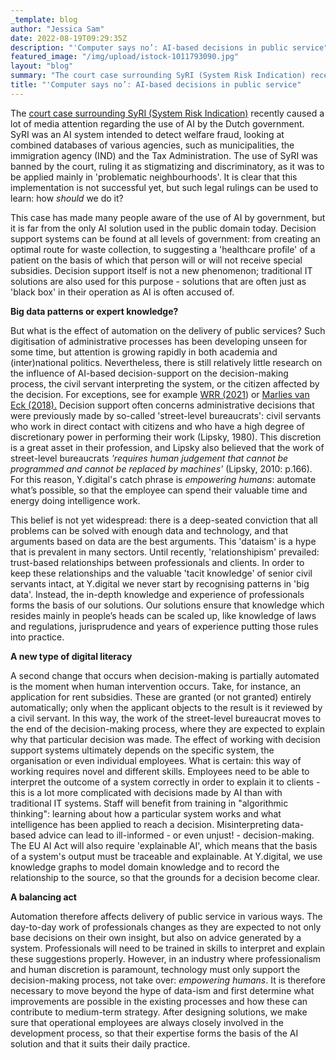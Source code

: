 ```yaml
---
_template: blog
author: "Jessica Sam"
date: 2022-08-19T09:29:35Z
description: "'Computer says no’: AI-based decisions in public service"
featured_image: "/img/upload/istock-1011793090.jpg"
layout: "blog"
summary: "The court case surrounding SyRI (System Risk Indication) recently caused a lot of media attention regarding the use of AI by the Dutch government. "
title: "'Computer says no’: AI-based decisions in public service"
---
```




The [court case surrounding SyRI (System Risk Indication)](https://www.nrc.nl/nieuws/2020/02/05/rechtbank-overheid-%20moet-stoppen-met-fraudesysteem-a3989325) recently caused a lot of media attention regarding the use of AI by the Dutch government. SyRI was an AI system intended to detect welfare fraud, looking at combined databases of various agencies, such as municipalities, the immigration agency (IND) and the Tax Administration. The use of SyRI was banned by the court, ruling it as stigmatizing and discriminatory, as it was to be applied mainly in 'problematic neighbourhoods'. It is clear that this implementation is not successful yet, but such legal rulings can be used to learn: how _should_ we do it?

This case has made many people aware of the use of AI by government, but it is far from the only AI solution used in the public domain today. Decision support systems can be found at all levels of government: from creating an optimal route for waste collection, to suggesting a 'healthcare profile' of a patient on the basis of which that person will or will not receive special subsidies. Decision support itself is not a new phenomenon; traditional IT solutions are also used for this purpose - solutions that are often just as 'black box' in their operation as AI is often accused of.

**Big data patterns or expert knowledge?**

But what is the effect of automation on the delivery of public services? Such digitisation of administrative processes has been developing unseen for some time, but attention is growing rapidly in both academia and (inter)national politics. Nevertheless, there is still relatively little research on the influence of AI-based decision-support on the decision-making process, the civil servant interpreting the system, or the citizen affected by the decision. For exceptions, see for example [WRR (2021](file:///C:/Users/Jessica/Downloads/Samenvatting+WRRrapport+Opgave+AI_De+nieuwe+systeemtechnologie_NR105.pdf)) or [Marlies van Eck (2018).](https://pure.uvt.nl/ws/portalfiles/portal/20399771/Van_Eck_Geautomatiseerde_ketenbesluiten.pdf) Decision support often concerns administrative decisions that were previously made by so-called 'street-level bureaucrats': civil servants who work in direct contact with citizens and who have a high degree of discretionary power in performing their work (Lipsky, 1980). This discretion is a great asset in their profession, and Lipsky also believed that the work of street-level bureaucrats _'requires human judgement that cannot be programmed and cannot be replaced by machines'_ (Lipsky, 2010: p.166). For this reason, Y.digital's catch phrase is _empowering humans_: automate what’s possible, so that the employee can spend their valuable time and energy doing intelligence work.

This belief is not yet widespread: there is a deep-seated conviction that all problems can be solved with enough data and technology, and that arguments based on data are the best arguments. This 'dataism' is a hype that is prevalent in many sectors. Until recently, 'relationshipism' prevailed: trust-based relationships between professionals and clients. In order to keep these relationships and the valuable 'tacit knowledge' of senior civil servants intact, at Y.digital we never start by recognising patterns in 'big data'. Instead, the in-depth knowledge and experience of professionals forms the basis of our solutions. Our solutions ensure that knowledge which resides mainly in people’s heads can be scaled up, like knowledge of laws and regulations, jurisprudence and years of experience putting those rules into practice.

**A new type of digital literacy**

A second change that occurs when decision-making is partially automated is the moment when human intervention occurs. Take, for instance, an application for rent subsidies. These are granted (or not granted) entirely automatically; only when the applicant objects to the result is it reviewed by a civil servant. In this way, the work of the street-level bureaucrat moves to the end of the decision-making process, where they are expected to explain why that particular decision was made. The effect of working with decision support systems ultimately depends on the specific system, the organisation or even individual employees. What is certain: this way of working requires novel and different skills. Employees need to be able to interpret the outcome of a system correctly in order to explain it to clients - this is a lot more complicated with decisions made by AI than with traditional IT systems. Staff will benefit from training in "algorithmic thinking": learning about how a particular system works and what intelligence has been applied to reach a decision. Misinterpreting data-based advice can lead to ill-informed - or even unjust! - decision-making. The EU AI Act will also require 'explainable AI', which means that the basis of a system's output must be traceable and explainable. At Y.digital, we use knowledge graphs to model domain knowledge and to record the relationship to the source, so that the grounds for a decision become clear.

**A balancing act**

Automation therefore affects delivery of public service in various ways. The day-to-day work of professionals changes as they are expected to not only base decisions on their own insight, but also on advice generated by a system. Professionals will need to be trained in skills to interpret and explain these suggestions properly. However, in an industry where professionalism and human discretion is paramount, technology must only support the decision-making process, not take over: _empowering humans_. It is therefore necessary to move beyond the hype of data-ism and first determine what improvements are possible in the existing processes and how these can contribute to medium-term strategy. After designing solutions, we make sure that operational employees are always closely involved in the development process, so that their expertise forms the basis of the AI solution and that it suits their daily practice.
